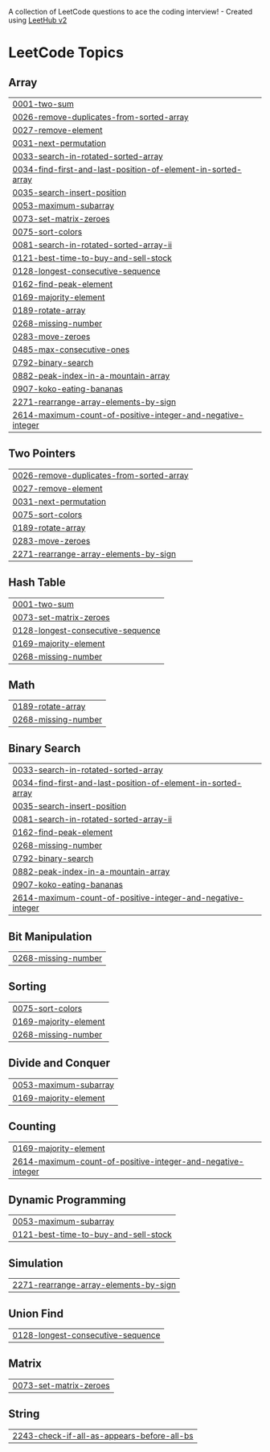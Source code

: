 A collection of LeetCode questions to ace the coding interview! - Created using [LeetHub v2](https://github.com/arunbhardwaj/LeetHub-2.0)
<!---LeetCode Topics Start-->
# LeetCode Topics
## Array
|  |
| ------- |
| [0001-two-sum](https://github.com/Prakharpaawan/DSA-Problems/tree/master/0001-two-sum) |
| [0026-remove-duplicates-from-sorted-array](https://github.com/Prakharpaawan/DSA-Problems/tree/master/0026-remove-duplicates-from-sorted-array) |
| [0027-remove-element](https://github.com/Prakharpaawan/DSA-Problems/tree/master/0027-remove-element) |
| [0031-next-permutation](https://github.com/Prakharpaawan/DSA-Problems/tree/master/0031-next-permutation) |
| [0033-search-in-rotated-sorted-array](https://github.com/Prakharpaawan/DSA-Problems/tree/master/0033-search-in-rotated-sorted-array) |
| [0034-find-first-and-last-position-of-element-in-sorted-array](https://github.com/Prakharpaawan/DSA-Problems/tree/master/0034-find-first-and-last-position-of-element-in-sorted-array) |
| [0035-search-insert-position](https://github.com/Prakharpaawan/DSA-Problems/tree/master/0035-search-insert-position) |
| [0053-maximum-subarray](https://github.com/Prakharpaawan/DSA-Problems/tree/master/0053-maximum-subarray) |
| [0073-set-matrix-zeroes](https://github.com/Prakharpaawan/DSA-Problems/tree/master/0073-set-matrix-zeroes) |
| [0075-sort-colors](https://github.com/Prakharpaawan/DSA-Problems/tree/master/0075-sort-colors) |
| [0081-search-in-rotated-sorted-array-ii](https://github.com/Prakharpaawan/DSA-Problems/tree/master/0081-search-in-rotated-sorted-array-ii) |
| [0121-best-time-to-buy-and-sell-stock](https://github.com/Prakharpaawan/DSA-Problems/tree/master/0121-best-time-to-buy-and-sell-stock) |
| [0128-longest-consecutive-sequence](https://github.com/Prakharpaawan/DSA-Problems/tree/master/0128-longest-consecutive-sequence) |
| [0162-find-peak-element](https://github.com/Prakharpaawan/DSA-Problems/tree/master/0162-find-peak-element) |
| [0169-majority-element](https://github.com/Prakharpaawan/DSA-Problems/tree/master/0169-majority-element) |
| [0189-rotate-array](https://github.com/Prakharpaawan/DSA-Problems/tree/master/0189-rotate-array) |
| [0268-missing-number](https://github.com/Prakharpaawan/DSA-Problems/tree/master/0268-missing-number) |
| [0283-move-zeroes](https://github.com/Prakharpaawan/DSA-Problems/tree/master/0283-move-zeroes) |
| [0485-max-consecutive-ones](https://github.com/Prakharpaawan/DSA-Problems/tree/master/0485-max-consecutive-ones) |
| [0792-binary-search](https://github.com/Prakharpaawan/DSA-Problems/tree/master/0792-binary-search) |
| [0882-peak-index-in-a-mountain-array](https://github.com/Prakharpaawan/DSA-Problems/tree/master/0882-peak-index-in-a-mountain-array) |
| [0907-koko-eating-bananas](https://github.com/Prakharpaawan/DSA-Problems/tree/master/0907-koko-eating-bananas) |
| [2271-rearrange-array-elements-by-sign](https://github.com/Prakharpaawan/DSA-Problems/tree/master/2271-rearrange-array-elements-by-sign) |
| [2614-maximum-count-of-positive-integer-and-negative-integer](https://github.com/Prakharpaawan/DSA-Problems/tree/master/2614-maximum-count-of-positive-integer-and-negative-integer) |
## Two Pointers
|  |
| ------- |
| [0026-remove-duplicates-from-sorted-array](https://github.com/Prakharpaawan/DSA-Problems/tree/master/0026-remove-duplicates-from-sorted-array) |
| [0027-remove-element](https://github.com/Prakharpaawan/DSA-Problems/tree/master/0027-remove-element) |
| [0031-next-permutation](https://github.com/Prakharpaawan/DSA-Problems/tree/master/0031-next-permutation) |
| [0075-sort-colors](https://github.com/Prakharpaawan/DSA-Problems/tree/master/0075-sort-colors) |
| [0189-rotate-array](https://github.com/Prakharpaawan/DSA-Problems/tree/master/0189-rotate-array) |
| [0283-move-zeroes](https://github.com/Prakharpaawan/DSA-Problems/tree/master/0283-move-zeroes) |
| [2271-rearrange-array-elements-by-sign](https://github.com/Prakharpaawan/DSA-Problems/tree/master/2271-rearrange-array-elements-by-sign) |
## Hash Table
|  |
| ------- |
| [0001-two-sum](https://github.com/Prakharpaawan/DSA-Problems/tree/master/0001-two-sum) |
| [0073-set-matrix-zeroes](https://github.com/Prakharpaawan/DSA-Problems/tree/master/0073-set-matrix-zeroes) |
| [0128-longest-consecutive-sequence](https://github.com/Prakharpaawan/DSA-Problems/tree/master/0128-longest-consecutive-sequence) |
| [0169-majority-element](https://github.com/Prakharpaawan/DSA-Problems/tree/master/0169-majority-element) |
| [0268-missing-number](https://github.com/Prakharpaawan/DSA-Problems/tree/master/0268-missing-number) |
## Math
|  |
| ------- |
| [0189-rotate-array](https://github.com/Prakharpaawan/DSA-Problems/tree/master/0189-rotate-array) |
| [0268-missing-number](https://github.com/Prakharpaawan/DSA-Problems/tree/master/0268-missing-number) |
## Binary Search
|  |
| ------- |
| [0033-search-in-rotated-sorted-array](https://github.com/Prakharpaawan/DSA-Problems/tree/master/0033-search-in-rotated-sorted-array) |
| [0034-find-first-and-last-position-of-element-in-sorted-array](https://github.com/Prakharpaawan/DSA-Problems/tree/master/0034-find-first-and-last-position-of-element-in-sorted-array) |
| [0035-search-insert-position](https://github.com/Prakharpaawan/DSA-Problems/tree/master/0035-search-insert-position) |
| [0081-search-in-rotated-sorted-array-ii](https://github.com/Prakharpaawan/DSA-Problems/tree/master/0081-search-in-rotated-sorted-array-ii) |
| [0162-find-peak-element](https://github.com/Prakharpaawan/DSA-Problems/tree/master/0162-find-peak-element) |
| [0268-missing-number](https://github.com/Prakharpaawan/DSA-Problems/tree/master/0268-missing-number) |
| [0792-binary-search](https://github.com/Prakharpaawan/DSA-Problems/tree/master/0792-binary-search) |
| [0882-peak-index-in-a-mountain-array](https://github.com/Prakharpaawan/DSA-Problems/tree/master/0882-peak-index-in-a-mountain-array) |
| [0907-koko-eating-bananas](https://github.com/Prakharpaawan/DSA-Problems/tree/master/0907-koko-eating-bananas) |
| [2614-maximum-count-of-positive-integer-and-negative-integer](https://github.com/Prakharpaawan/DSA-Problems/tree/master/2614-maximum-count-of-positive-integer-and-negative-integer) |
## Bit Manipulation
|  |
| ------- |
| [0268-missing-number](https://github.com/Prakharpaawan/DSA-Problems/tree/master/0268-missing-number) |
## Sorting
|  |
| ------- |
| [0075-sort-colors](https://github.com/Prakharpaawan/DSA-Problems/tree/master/0075-sort-colors) |
| [0169-majority-element](https://github.com/Prakharpaawan/DSA-Problems/tree/master/0169-majority-element) |
| [0268-missing-number](https://github.com/Prakharpaawan/DSA-Problems/tree/master/0268-missing-number) |
## Divide and Conquer
|  |
| ------- |
| [0053-maximum-subarray](https://github.com/Prakharpaawan/DSA-Problems/tree/master/0053-maximum-subarray) |
| [0169-majority-element](https://github.com/Prakharpaawan/DSA-Problems/tree/master/0169-majority-element) |
## Counting
|  |
| ------- |
| [0169-majority-element](https://github.com/Prakharpaawan/DSA-Problems/tree/master/0169-majority-element) |
| [2614-maximum-count-of-positive-integer-and-negative-integer](https://github.com/Prakharpaawan/DSA-Problems/tree/master/2614-maximum-count-of-positive-integer-and-negative-integer) |
## Dynamic Programming
|  |
| ------- |
| [0053-maximum-subarray](https://github.com/Prakharpaawan/DSA-Problems/tree/master/0053-maximum-subarray) |
| [0121-best-time-to-buy-and-sell-stock](https://github.com/Prakharpaawan/DSA-Problems/tree/master/0121-best-time-to-buy-and-sell-stock) |
## Simulation
|  |
| ------- |
| [2271-rearrange-array-elements-by-sign](https://github.com/Prakharpaawan/DSA-Problems/tree/master/2271-rearrange-array-elements-by-sign) |
## Union Find
|  |
| ------- |
| [0128-longest-consecutive-sequence](https://github.com/Prakharpaawan/DSA-Problems/tree/master/0128-longest-consecutive-sequence) |
## Matrix
|  |
| ------- |
| [0073-set-matrix-zeroes](https://github.com/Prakharpaawan/DSA-Problems/tree/master/0073-set-matrix-zeroes) |
## String
|  |
| ------- |
| [2243-check-if-all-as-appears-before-all-bs](https://github.com/Prakharpaawan/DSA-Problems/tree/master/2243-check-if-all-as-appears-before-all-bs) |
<!---LeetCode Topics End-->